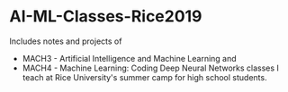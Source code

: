 # AI-ML-Classes-Rice2019
Includes notes and projects of 
* MACH3 - Artificial Intelligence and Machine Learning and 
* MACH4 - Machine Learning: Coding Deep Neural Networks classes I teach at Rice University's summer camp for high school students.

